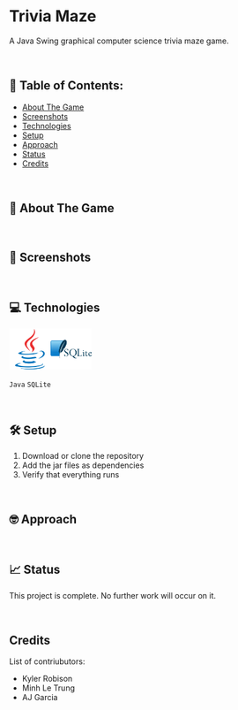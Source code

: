 # Trivia Maze
A Java Swing graphical computer science trivia maze game.

<br>

## 📃 Table of Contents:

- [About The Game](#-about-the-game)
- [Screenshots](#-screenshots)
- [Technologies](#-technologies)
- [Setup](#%EF%B8%8F-setup)
- [Approach](#-approach)
- [Status](#-status)
- [Credits](#credits)

<br>

## 📕 About The Game



<br>

## 📸 Screenshots


<br>

## 💻 Technologies


<img src="https://github.com/devicons/devicon/blob/master/icons/java/java-original.svg" alt="Java Logo" width="75" height="75"/><img src="https://github.com/devicons/devicon/blob/master/icons/sqlite/sqlite-original-wordmark.svg" alt="SQlite Logo" width="75" height="75"/>

`Java` `SQLite`

<br>

## 🛠️ Setup
1. Download or clone the repository
1. Add the jar files as dependencies
1. Verify that everything runs

<br>

## 🤓 Approach

<br>

## 📈 Status
This project is complete. No further work will occur on it.

<br>

## Credits
List of contriubutors:
- Kyler Robison
- Minh Le Trung
- AJ Garcia

